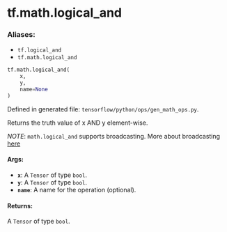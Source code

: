 <div itemscope itemtype="http://developers.google.com/ReferenceObject">
<meta itemprop="name" content="tf.math.logical_and" />
<meta itemprop="path" content="Stable" />
</div>

# tf.math.logical_and

### Aliases:

* `tf.logical_and`
* `tf.math.logical_and`

``` python
tf.math.logical_and(
    x,
    y,
    name=None
)
```



Defined in generated file: `tensorflow/python/ops/gen_math_ops.py`.

Returns the truth value of x AND y element-wise.

*NOTE*: `math.logical_and` supports broadcasting. More about broadcasting
[here](http://docs.scipy.org/doc/numpy/user/basics.broadcasting.html)

#### Args:

* <b>`x`</b>: A `Tensor` of type `bool`.
* <b>`y`</b>: A `Tensor` of type `bool`.
* <b>`name`</b>: A name for the operation (optional).


#### Returns:

A `Tensor` of type `bool`.